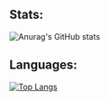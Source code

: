 Stats:
-----------------------------------
![Anurag's GitHub stats](https://github-readme-stats.vercel.app/api?username=hwakeman&show_icons=true&theme=dark)

Languages:
-----------------------------------
[![Top Langs](https://github-readme-stats.vercel.app/api/top-langs/?username=hwakeman&layout=donut)](https://github.com/anuraghazra/github-readme-stats)

<!--
**hwakeman/hwakeman** is a ✨ _special_ ✨ repository because its `README.md` (this file) appears on your GitHub profile.

